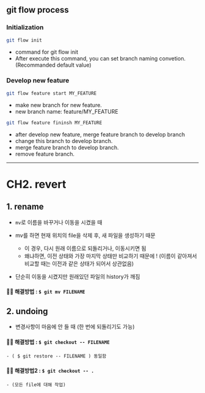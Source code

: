## git flow process

### Initialization

```bash
git flow init
```

- command for git flow init
- After execute this command, you can set branch naming convetion.(Recommanded default value)


### Develop new feature
```bash
git flow feature start MY_FEATURE
```

- make new branch for new feature.
- new branch name: feature/MY_FEATURE

```bash
git flow feature fininsh MY_FEATURE
```

- after develop new feature, merge feature branch to develop branch
- change this branch  to develop branch.
- merge feature branch to develop branch.
- remove feature branch.

---
# CH2. revert
## 1. rename
- `mv`로 이름을 바꾸거나 이동을 시켰을 때

- mv를 하면 현재 위치의 file을 삭제 후, 새 파일을 생성하기 때문
	- 이 경우, 다시 원래 이름으로  되돌리거나, 이동시키면 됨
	- 왜냐하면, 이전 상태와 가장 마지막 상태만 비교하기 때문에 ! (이름이 같아져서 비교할 때는 이전과 같은 상태가 되어서 상관없음)

- 단순히 이동을 시켰지만  원래있던 파일의 history가 깨짐

#### 🙆‍♀️ 해결방법 : `$ git mv FILENAME`

## 2. undoing
- 변경사항이 마음에 안 들 때 (한 번에 되돌리기도 가능)

#### 🙆‍♀️ 해결방법 : `$ git checkout -- FILENAME`
	- ( $ git restore -- FILENAME ) 동일함
#### 🙆‍♀️ 해결방법2 : `$ git checkout -- .`
	- (모든 file에 대해 작업)
